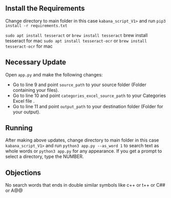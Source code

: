 ## Install the Requirements
Change directory to main folder in this case `kabana_script_V1>` and run `pip3 install -r requirements.txt` 

`sudo apt install tesseract`  or `brew install tesseract` brew install tesseract for mac
`sudo apt install tesseract-ocr`  or `brew install tesseract-ocr` for mac

## Necessary Update
Open `app.py` and make the following changes:
- Go to line 9 and point `source_path` to your source folder (Folder containing your files).
- Go to line 10 and point `categories_excel_source_path` to your Categories Excel file .
- Go to line 11 and point `output_path` to your destination folder (Folder for your output).

## Running
After making above updates, change directory to main folder in this case `kabana_script_V1>` and run `python3 app.py --as_word 1` to search text as whole words or `python3 app.py` for any appearance.
If you get a prompt to select a directory, type the NUMBER.

## Objections
No search words that ends in double similar symbols like c++ or t++ or C## or A@@
